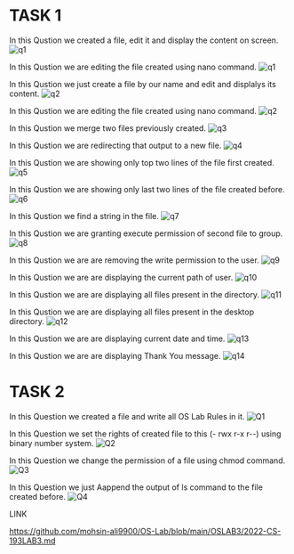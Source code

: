 # TASK 1
In this Qustion we created a file, edit it and display the content on screen.
![q1](OSLab3picsTask1/1.png)

In this Qustion we are editing the file created using nano command.
![q1](OSLab3picsTask1/1.2.png)

In this Qustion we just create a file by our name and edit and displalys its content.
![q2](OSLab3picsTask1/2.png)

In this Qustion we are editing the file created using nano command.
![q2](OSLab3picsTask1/2.2.png)

In this Qustion  we merge two files previously created.
![q3](OSLab3picsTask1/3-4.png)

In this Qustion we are redirecting that output to a new file.
![q4](OSLab3picsTask1/4.png)

In this Qustion we are showing only top two lines of the file first created.
![q5](OSLab3picsTask1/5.png)

In this Qustion we are showing only last two lines of the file created before.
![q6](OSLab3picsTask1/6.png)

In this Qustion we find a string in the file.
![q7](OSLab3picsTask1/7.png)

In this Qustion we are granting execute permission of second file to group.
![q8](OSLab3picsTask1/8.png)

In this Qustion we are are removing the write permission to the user.
![q9](OSLab3picsTask1/9.png)

In this Qustion we are are displaying the current path of user.
![q10](OSLab3picsTask1/10.png)

In this Qustion we are are displaying all files present in the directory.
![q11](OSLab3picsTask11/11.png)

In this Qustion we are are displaying all files present in the desktop directory.
![q12](OSLab3picsTask1/12.png)

In this Qustion we are are displaying current date and time.
![q13](OSLab3picsTask1/13.png)

In this Qustion we are are displaying Thank You message.
![q14](OSLab3picsTask1/14.png)

# TASK 2

In this Question we created a file and write all OS Lab Rules in it.
![Q1](OSLAB3TASKS2pics/1.png)

In this Question we set the rights of created file to this (- rwx r-x r--) using binary number system.
![Q2](OSLAB3TASKS2pics/2.png)

In this Question we change the permission of a file using chmod command.
![Q3](OSLAB3TASKS2pics/3.png)

In this Question we just Aappend the output of ls command to the file created before.
![Q4](OSLAB3TASKS2pics/5.png)



LINK

https://github.com/mohsin-ali9900/OS-Lab/blob/main/OSLAB3/2022-CS-193LAB3.md